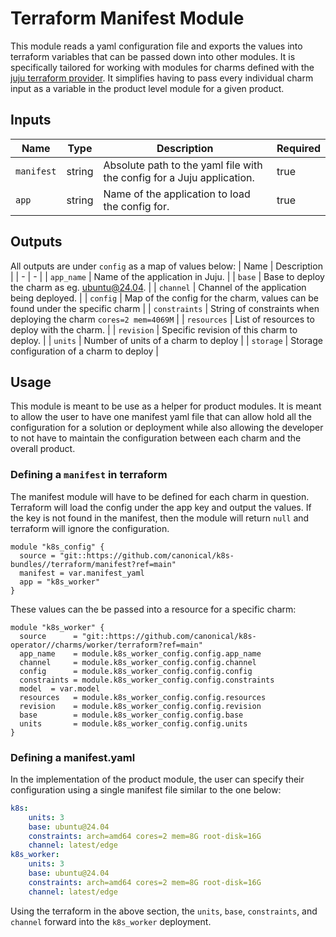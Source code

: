 # Terraform Manifest Module

This module reads a yaml configuration file and exports the values into terraform variables that
can be passed down into other modules. It is specifically tailored for working with
modules for charms defined with the
[juju terraform provider](https://registry.terraform.io/providers/juju/juju/latest/docs). It
simplifies having to pass every individual charm input as a variable in the product level
module for a given product.

## Inputs
| Name | Type | Description | Required |
| - | - | - | - |
| `manifest` | string | Absolute path to the yaml file with the config for a Juju application. | true |
| `app` | string | Name of the application to load the config for. | true |

## Outputs
All outputs are under `config` as a map of values below:
| Name | Description |
| - | - |
| `app_name` | Name of the application in Juju. |
| `base` | Base to deploy the charm as eg. ubuntu@24.04. |
| `channel` | Channel of the application being deployed. |
| `config` | Map of the config for the charm, values can be found under the specific charm |
| `constraints` | String of constraints when deploying the charm `cores=2 mem=4069M` |
| `resources` | List of resources to deploy with the charm. |
| `revision` | Specific revision of this charm to deploy. |
| `units` | Number of units of a charm to deploy |
| `storage` | Storage configuration of a charm to deploy |

## Usage

This module is meant to be use as a helper for product modules. It is meant to allow the
user to have one manifest yaml file that can allow hold all the configuration for a solution
or deployment while also allowing the developer to not have to maintain the configuration
between each charm and the overall product.

### Defining a `manifest` in terraform

The manifest module will have to be defined for each charm in question. Terraform will
load the config under the app key and output the values. If the key is not found in the
manifest, then the module will return `null` and terraform will ignore the configuration.

```
module "k8s_config" {
  source = "git::https://github.com/canonical/k8s-bundles//terraform/manifest?ref=main"
  manifest = var.manifest_yaml
  app = "k8s_worker"
}
```

These values can the be passed into a resource for a specific charm:

```
module "k8s_worker" {
  source      = "git::https://github.com/canonical/k8s-operator//charms/worker/terraform?ref=main"
  app_name    = module.k8s_worker_config.config.app_name
  channel     = module.k8s_worker_config.config.channel
  config      = module.k8s_worker_config.config.config
  constraints = module.k8s_worker_config.config.constraints
  model  = var.model
  resources   = module.k8s_worker_config.config.resources
  revision    = module.k8s_worker_config.config.revision
  base        = module.k8s_worker_config.config.base
  units       = module.k8s_worker_config.config.units
}
```

### Defining a manifest.yaml

In the implementation of the product module, the user can specify their configuration using
a single manifest file similar to the one below:

``` yaml
k8s:
    units: 3
    base: ubuntu@24.04
    constraints: arch=amd64 cores=2 mem=8G root-disk=16G
    channel: latest/edge
k8s_worker:
    units: 3
    base: ubuntu@24.04
    constraints: arch=amd64 cores=2 mem=8G root-disk=16G
    channel: latest/edge
```

Using the terraform in the above section, the `units`, `base`, `constraints`, and `channel`
forward into the `k8s_worker` deployment.
